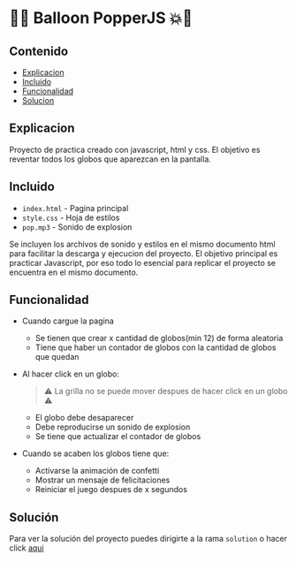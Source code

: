 # 🎈💥 Balloon PopperJS 💥🎈

## Contenido

- [Explicacion](#explicacion)
- [Incluido](#incluido)
- [Funcionalidad](#funcionalidad)
- [Solucion](#solucion)

## Explicacion

Proyecto de practica creado con javascript, html y css. El objetivo es reventar todos los globos que aparezcan en la pantalla.

## Incluido

- `index.html` - Pagina principal
- `style.css` - Hoja de estilos
- `pop.mp3` - Sonido de explosion

Se incluyen los archivos de sonido y estilos en el mismo documento html para facilitar la descarga y ejecucion del proyecto. El objetivo principal es practicar Javascript, por eso todo lo esencial para replicar el proyecto se encuentra en el mismo documento.

## Funcionalidad

- Cuando cargue la pagina

  - Se tienen que crear x cantidad de globos(min 12) de forma aleatoria
  - Tiene que haber un contador de globos con la cantidad de globos que quedan

- Al hacer click en un globo:

  > ⚠️ La grilla no se puede mover despues de hacer click en un globo ⚠️

  - El globo debe desaparecer
  - Debe reproducirse un sonido de explosion
  - Se tiene que actualizar el contador de globos

- Cuando se acaben los globos tiene que:
  - Activarse la animación de confetti
  - Mostrar un mensaje de felicitaciones
  - Reiniciar el juego despues de x segundos

## Solución

Para ver la solución del proyecto puedes dirigirte a la rama `solution` o hacer click [aqui](https://github.com/olaracode/balloon-popper/tree/solution)
